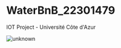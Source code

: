 # WaterBnB_22301479
IOT Project - Université Côte d'Azur

![unknown](https://github.com/rafaelbenaion/WaterBnB_22301479/assets/12467598/4ac85af6-ed1e-4bfc-9e07-f30ba279aa66)

